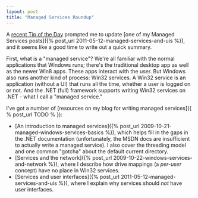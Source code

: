 ```yaml
---
layout: post
title: "Managed Services Roundup"
---
```

A [recent Tip of the Day](http://blogs.technet.com/b/tip_of_the_day/archive/2013/09/16/9-19-tip-of-the-day-interactive-services-detection.aspx) prompted me to update [one of my Managed Services posts]({% post_url 2011-05-12-managed-services-and-uis %}), and it seems like a good time to write out a quick summary.

First, what is a "managed service"? We're all familiar with the normal applications that Windows runs; there's the traditional desktop app as well as the newer Win8 apps. These apps interact with the user. But Windows also runs another kind of process: Win32 services. A Win32 service is an application (without a UI) that runs all the time, whether a user is logged on or not. And the .NET (full) framework supports writing Win32 services on .NET - what I call a "managed service."

I've got a number of [resources on my blog for writing managed services]({ % post_url TODO % }):

- [An introduction to managed services]({% post_url 2009-10-21-managed-windows-services-basics %}), which helps fill in the gaps in the .NET documentation (unfortunately, the MSDN docs are insufficient to actually write a managed service). I also cover the threading model and one common "gotcha" about the default current directory.
- [Services and the network]({% post_url 2009-10-22-windows-services-and-network %}), where I describe how drive mappings (a _per-user_ concept) have no place in Win32 services.
- [Services and user interfaces]({% post_url 2011-05-12-managed-services-and-uis %}), where I explain why services should _not_ have user interfaces.
